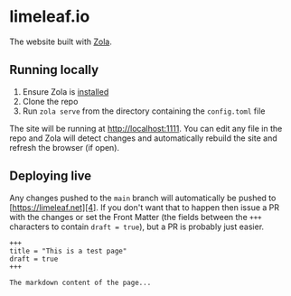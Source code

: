# limeleaf.io

The website built with [Zola][1].

## Running locally

1. Ensure Zola is [installed][2]
2. Clone the repo
3. Run `zola serve` from the directory containing the `config.toml` file

The site will be running at [http://localhost:1111][3]. You can edit
any file in the repo and Zola will detect changes and automatically
rebuild the site and refresh the browser (if open).

## Deploying live

Any changes pushed to the `main` branch will automatically be pushed to
[https://limeleaf.net][4]. If you don't want that to happen then issue a
PR with the changes or set the Front Matter (the fields between the 
`+++` characters to contain `draft = true`), but a PR is probably just
easier.

```
+++
title = "This is a test page"
draft = true
+++

The markdown content of the page...
```

[1]: https://www.getzola.org
[2]: https://www.getzola.org/documentation/getting-started/installation/
[3]: http://localhost:1111
[4]: https://limeleaf.net
